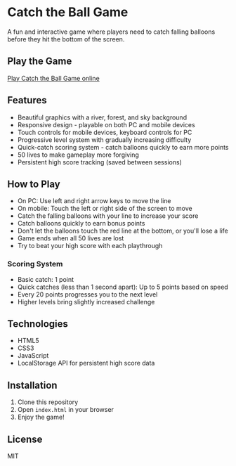 # Catch the Ball Game

A fun and interactive game where players need to catch falling balloons before they hit the bottom of the screen.

## Play the Game

[Play Catch the Ball Game online](https://nihal27055.github.io/catch-the-ball/)

## Features
- Beautiful graphics with a river, forest, and sky background
- Responsive design - playable on both PC and mobile devices
- Touch controls for mobile devices, keyboard controls for PC
- Progressive level system with gradually increasing difficulty
- Quick-catch scoring system - catch balloons quickly to earn more points
- 50 lives to make gameplay more forgiving
- Persistent high score tracking (saved between sessions)

## How to Play
- On PC: Use left and right arrow keys to move the line
- On mobile: Touch the left or right side of the screen to move
- Catch the falling balloons with your line to increase your score
- Catch balloons quickly to earn bonus points
- Don't let the balloons touch the red line at the bottom, or you'll lose a life
- Game ends when all 50 lives are lost
- Try to beat your high score with each playthrough

### Scoring System
- Basic catch: 1 point
- Quick catches (less than 1 second apart): Up to 5 points based on speed
- Every 20 points progresses you to the next level
- Higher levels bring slightly increased challenge

## Technologies
- HTML5
- CSS3
- JavaScript
- LocalStorage API for persistent high score data

## Installation
1. Clone this repository
2. Open `index.html` in your browser
3. Enjoy the game!

## License
MIT 